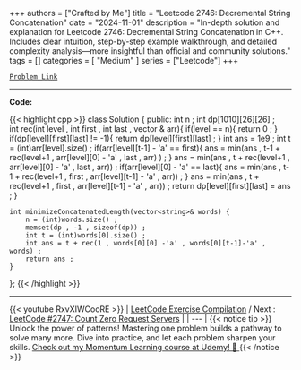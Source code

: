 
+++
authors = ["Crafted by Me"]
title = "Leetcode 2746: Decremental String Concatenation"
date = "2024-11-01"
description = "In-depth solution and explanation for Leetcode 2746: Decremental String Concatenation in C++. Includes clear intuition, step-by-step example walkthrough, and detailed complexity analysis—more insightful than official and community solutions."
tags = []
categories = [
    "Medium"
]
series = ["Leetcode"]
+++



[`Problem Link`](https://leetcode.com/problems/decremental-string-concatenation/description/)

---

**Code:**

{{< highlight cpp >}}
class Solution {
public: 
    int n ; 
    int dp[1010][26][26] ;  
    int rec(int level , int first , int last , vector <string>& arr){
        if(level == n){
            return 0 ; 
        }
        if(dp[level][first][last] != -1){
            return dp[level][first][last] ; 
        }
        int ans = 1e9 ;
        int t = (int)arr[level].size() ; 
        if(arr[level][t-1] - 'a' == first){
            ans = min(ans , t-1 + rec(level+1 , arr[level][0] - 'a' , last , arr) ) ; 
        }
        ans = min(ans , t + rec(level+1 , arr[level][0] - 'a' , last , arr)) ; 
        if(arr[level][0] - 'a' == last){
            ans = min(ans , t-1 + rec(level+1 , first , arr[level][t-1] - 'a' , arr)) ; 
        }
        ans = min(ans , t + rec(level+1 , first , arr[level][t-1] - 'a' , arr)) ; 
        return dp[level][first][last] = ans ; 
    }
    
    
    int minimizeConcatenatedLength(vector<string>& words) {
        n = (int)words.size() ; 
        memset(dp , -1 , sizeof(dp)) ; 
        int t = (int)words[0].size() ; 
        int ans = t + rec(1 , words[0][0] -'a' , words[0][t-1]-'a' , words) ; 
        return ans ; 
    }
};
{{< /highlight >}}


---
{{< youtube RxvXIWCooRE >}}
| [LeetCode Exercise Compilation](https://grid47.xyz/leetcode/) / Next : [LeetCode #2747: Count Zero Request Servers](https://grid47.xyz/posts/leetcode_2747) |
| --- |
{{< notice tip >}}
Unlock the power of patterns! Mastering one problem builds a pathway to solve many more. Dive into practice, and let each problem sharpen your skills. [Check out my Momentum Learning course at Udemy! 🚀 ](https://www.udemy.com/course/algorithms-and-data-structures-in-cpp/)
{{< /notice >}}

